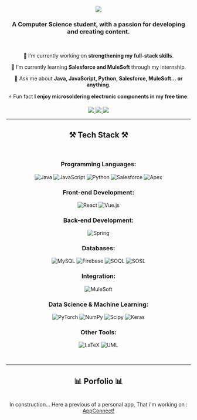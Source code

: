 
<div align="center">

<h1 align="center">

<img src="https://readme-typing-svg.herokuapp.com/?font=Righteous&size=35&center=true&vCenter=true&width=500&height=70&duration=2000&lines=Hi+There!+👋;+I'm+Mohammed!;" />

</h1>

<h3 align="center">A Computer Science student, with a passion for developing and creating content.</h3>

<br/>

<div align="center">

🔭  I’m currently working on **strengthening my full-stack skills**.

🌱  I’m currently learning **Salesforce and MuleSoft** through my internship.

💬 Ask me about **Java, JavaScript, Python, Salesforce, MuleSoft... or anything**.

⚡ Fun fact **I enjoy microsoldering electronic components in my free time**.

</div>
<div align="center"> 
<a href="mailto:mohamedlrouabah@icloud.com">
<img src="https://img.shields.io/badge/iCloud-333333?style=for-the-badge&logo=icloud&logoColor=black" />
</a>
<a href="https://linkedin.com/in/mohammed-rouabah-b476b224a" target="_blank">
<img src="https://img.shields.io/badge/LinkedIn-0077B5?style=for-the-badge&logo=linkedin&logoColor=white" target="_blank" />
</a>
<!-- Update portfolio link if available -->
<a href="#" target="_blank">
<img src="https://img.shields.io/badge/Portfolio-FF5722?style=for-the-badge&logo=todoist&logoColor=white" target="_blank" />
</a>
</div>
<hr/>
<h2 align="center">⚒️ Tech Stack ⚒️</h2>
<br/>
<div align="center">
  
### Programming Languages:
![Java](https://img.shields.io/badge/java-%23ED8B00.svg?style=for-the-badge&logo=openjdk&logoColor=white)
![JavaScript](https://img.shields.io/badge/javascript-%23323330.svg?style=for-the-badge&logo=javascript&logoColor=%23F7DF1E)
![Python](https://img.shields.io/badge/python-3670A0?style=for-the-badge&logo=python&logoColor=ffdd54)
![Salesforce](https://img.shields.io/badge/-Salesforce-00A1E0?style=for-the-badge&logo=salesforce&logoColor=white)
![Apex](https://img.shields.io/badge/-Apex-00A1E0?style=for-the-badge&logo=salesforce&logoColor=white)

### Front-end Development:
![React](https://img.shields.io/badge/react-%2320232a.svg?style=for-the-badge&logo=react&logoColor=%2361DAFB)
![Vue.js](https://img.shields.io/badge/vuejs-%2335495e.svg?style=for-the-badge&logo=vuedotjs&logoColor=%234FC08D)

### Back-end Development:
![Spring](https://img.shields.io/badge/-Spring-6DB33F?style=for-the-badge&logo=spring&logoColor=white)

### Databases:
![MySQL](https://img.shields.io/badge/mysql-%2300000f.svg?style=for-the-badge&logo=mysql&logoColor=white)
![Firebase](https://img.shields.io/badge/-Firebase-FFCA28?style=for-the-badge&logo=firebase&logoColor=black)
![SOQL](https://img.shields.io/badge/-SOQL-00A1E0?style=for-the-badge&logo=salesforce&logoColor=white)
![SOSL](https://img.shields.io/badge/-SOSL-00A1E0?style=for-the-badge&logo=salesforce&logoColor=white)

### Integration:
![MuleSoft](https://img.shields.io/badge/-MuleSoft-E05243?style=for-the-badge&logo=mulesoft&logoColor=white)

### Data Science & Machine Learning:
![PyTorch](https://img.shields.io/badge/PyTorch-%23EE4C2C.svg?style=for-the-badge&logo=PyTorch&logoColor=white)
![NumPy](https://img.shields.io/badge/numpy-%23013243.svg?style=for-the-badge&logo=numpy&logoColor=white)
![Scipy](https://img.shields.io/badge/SciPy-%230C55A5.svg?style=for-the-badge&logo=scipy&logoColor=%white)
![Keras](https://img.shields.io/badge/Keras-%23D00000.svg?style=for-the-badge&logo=Keras&logoColor=white)

### Other Tools:
![LaTeX](https://img.shields.io/badge/latex-%23008080.svg?style=for-the-badge&logo=latex&logoColor=white)
![UML](https://img.shields.io/badge/-UML-D22128?style=for-the-badge&logo=visual-studio-code&logoColor=white)
</div>
<br/>
<hr/>
<div align="center">
<h2>📊 Porfolio 📊</h2>
<br>  
  In construction... Here a previous of a personal app, That i'm working on : <a href="https://mohamedlrouabah1.github.io">AppConnect!</a>
<br/><br/><br/>
</div>
</div>
